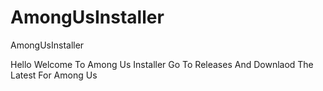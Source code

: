 # AmongUsInstaller
AmongUsInstaller

Hello Welcome To Among Us Installer
Go To Releases And Downlaod The Latest For Among Us
